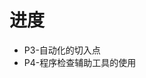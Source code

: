 # 进度
* P3-自动化的切入点
* P4-程序检查辅助工具的使用
<!--stackedit_data:
eyJoaXN0b3J5IjpbNTQxNzE1Mjc0LDIyMjc4NDExOSwtMTM4Mj
kxMDM3MV19
-->